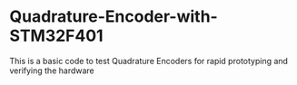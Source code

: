 # Quadrature-Encoder-with-STM32F401
This is a basic code to test Quadrature Encoders for rapid prototyping and verifying the hardware 
